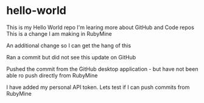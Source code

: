 # hello-world
This is my Hello World repo
I'm learing more about GitHub and Code repos
This is a change I am making in RubyMine

An additional change so I can get the hang of this 

Ran a commit but did not see this update on GitHub

Pushed the commit from the GitHub desktop application - but have not been able ro push directly from RubyMine

I have added my personal API token. Lets test if I can push commits from RubyMine